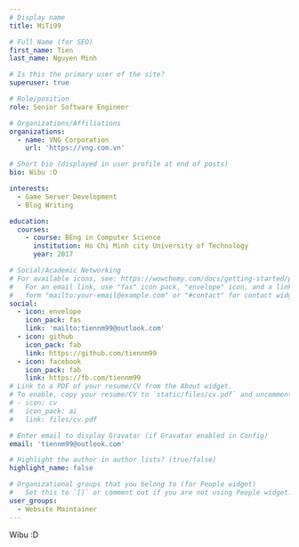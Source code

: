 ```yaml
---
# Display name
title: MiTi99

# Full Name (for SEO)
first_name: Tien
last_name: Nguyen Minh

# Is this the primary user of the site?
superuser: true

# Role/position
role: Senior Software Engineer

# Organizations/Affiliations
organizations:
  - name: VNG Corporation
    url: 'https://vng.com.vn'

# Short bio (displayed in user profile at end of posts)
bio: Wibu :D

interests:
  - Game Server Development
  - Blog Writing

education:
  courses:
    - course: BEng in Computer Science
      institution: Ho Chi Minh city University of Technology
      year: 2017

# Social/Academic Networking
# For available icons, see: https://wowchemy.com/docs/getting-started/page-builder/#icons
#   For an email link, use "fas" icon pack, "envelope" icon, and a link in the
#   form "mailto:your-email@example.com" or "#contact" for contact widget.
social:
  - icon: envelope
    icon_pack: fas
    link: 'mailto:tiennm99@outlook.com'
  - icon: github
    icon_pack: fab
    link: https://github.com/tiennm99
  - icon: facebook
    icon_pack: fab
    link: https://fb.com/tiennm99
# Link to a PDF of your resume/CV from the About widget.
# To enable, copy your resume/CV to `static/files/cv.pdf` and uncomment the lines below.
# - icon: cv
#   icon_pack: ai
#   link: files/cv.pdf

# Enter email to display Gravatar (if Gravatar enabled in Config)
email: 'tiennm99@outlook.com'

# Highlight the author in author lists? (true/false)
highlight_name: false

# Organizational groups that you belong to (for People widget)
#   Set this to `[]` or comment out if you are not using People widget.
user_groups:
  - Website Maintainer
---
```


Wibu :D
